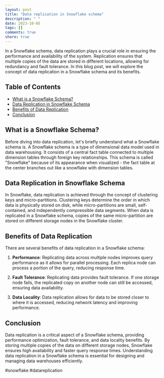```yaml
---
layout: post
title: "Data replication in Snowflake schema"
description: " "
date: 2023-10-05
tags: []
comments: true
share: true
---
```


In a Snowflake schema, data replication plays a crucial role in ensuring the performance and availability of the system. Replication ensures that multiple copies of the data are stored in different locations, allowing for redundancy and fault tolerance. In this blog post, we will explore the concept of data replication in a Snowflake schema and its benefits.

## Table of Contents
- [What is a Snowflake Schema?](#what-is-a-snowflake-schema)
- [Data Replication in Snowflake Schema](#data-replication-in-snowflake-schema)
- [Benefits of Data Replication](#benefits-of-data-replication)
- [Conclusion](#conclusion)

## What is a Snowflake Schema?
Before diving into data replication, let's briefly understand what a Snowflake schema is. A Snowflake schema is a type of dimensional data model used in data warehousing. It consists of a central fact table connected to multiple dimension tables through foreign key relationships. This schema is called "Snowflake" because of its appearance when visualized - the fact table at the center branches out like a snowflake with dimension tables.

## Data Replication in Snowflake Schema
In Snowflake, data replication is achieved through the concept of clustering keys and micro-partitions. Clustering keys determine the order in which data is physically stored on disk, while micro-partitions are small, self-contained, and independently compressible data segments. When data is replicated in a Snowflake schema, copies of the same micro-partition are stored on different storage nodes in the Snowflake cluster.

## Benefits of Data Replication
There are several benefits of data replication in a Snowflake schema:

1. **Performance**: Replicating data across multiple nodes improves query performance as it allows for parallel processing. Each replica node can process a portion of the query, reducing response time.

2. **Fault Tolerance**: Replicating data provides fault tolerance. If one storage node fails, the replicated copy on another node can still be accessed, ensuring data availability.

3. **Data Locality**: Data replication allows for data to be stored closer to where it is accessed, reducing network latency and improving performance.

## Conclusion
Data replication is a critical aspect of a Snowflake schema, providing performance optimization, fault tolerance, and data locality benefits. By storing multiple copies of the data on different storage nodes, Snowflake ensures high availability and faster query response times. Understanding data replication in a Snowflake schema is essential for designing and managing data warehouses efficiently.

#snowflake #datareplication